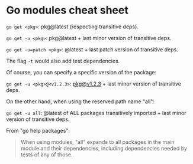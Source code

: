 # Go modules cheat sheet

`go get <pkg>`: pkg@latest (respecting transitive deps).

`go get -u <pkg>`: pkg@latest + last minor version of transitive deps.

`go get -u=patch <pkg>`: @latest + last patch version of transitive deps.

The flag `-t` would also add test dependencies.

Of course, you can specify a specific version of the package:

`go get -u <pkg>@<v1.2.3>`: pkg@v1.2.3 + last minor version of transitive deps.

On the other hand, when using the reserved path name "all":

`go get -u all`: @latest of ALL packages transitively imported + last minor
version of transitive deps.

From "go help packages":

> When using modules, "all" expands to all packages in the main module and
> their dependencies, including dependencies needed by tests of any of those.
